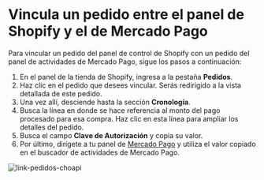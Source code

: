# Vincula un pedido entre el panel de Shopify y el de Mercado Pago

Para vincular un pedido del panel de control de Shopify con un pedido del panel de actividades de Mercado Pago, sigue los pasos a continuación:

1. En el panel de la tienda de Shopify, ingresa a la pestaña **Pedidos**.
2. Haz clic en el pedido que desees vincular. Serás redirigido a la vista detallada de este pedido.
3. Una vez allí, desciende hasta la sección **Cronología**.
4. Busca la línea en donde se hace referencia al monto del pago procesado para esa compra. Haz clic en esta línea para ampliar los detalles del pedido.
5. Busca el campo **Clave de Autorización** y copia su valor.
6. Por último, dirígete a tu panel de [Mercado Pago](http://mercadopago.com) y utiliza el valor copiado en el buscador de actividades de Mercado Pago. 

![link-pedidos-choapi](shopify-link-pedidos-es.png)


